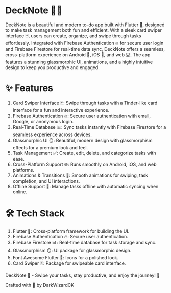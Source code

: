 # DeckNote 📝✨

DeckNote is a beautiful and modern to-do app built with Flutter 🦋, designed to make task management both fun and efficient. With a sleek card swiper interface 🃏, users can create, organize, and swipe through tasks effortlessly. Integrated with Firebase Authentication 🔥 for secure user login and Firebase Firestore for real-time data sync, DeckNote offers a seamless, cross-platform experience on Android 📱, iOS 🍎, and web 💻. The app features a stunning glassmorphic UI, animations, and a highly intuitive design to keep you productive and engaged.

# ✨ Features

1. Card Swiper Interface 🃏: Swipe through tasks with a Tinder-like card interface for a fun and interactive experience.
2. Firebase Authentication 🔥: Secure user authentication with email, Google, or anonymous login.
3. Real-Time Database 📊: Sync tasks instantly with Firebase Firestore for a seamless experience across devices.
4. Glassmorphic UI 🪞: Beautiful, modern design with glassmorphism effects for a premium look and feel.
5. Task Management ✅: Create, edit, delete, and categorize tasks with ease.
6. Cross-Platform Support 🌐: Runs smoothly on Android, iOS, and web platforms.
7. Animations & Transitions 🎉: Smooth animations for swiping, task completion, and UI interactions.
8. Offline Support 📴: Manage tasks offline with automatic syncing when online.


# 🛠️ Tech Stack

1. Flutter 🦋: Cross-platform framework for building the UI.
2. Firebase Authentication 🔥: Secure user authentication.
3. Firebase Firestore 📊: Real-time database for task storage and sync.
4. Glassmorphism 🪞: UI package for glassmorphic design.
5. Font Awesome Flutter 🎨: Icons for a polished look.
6. Card Swiper 🃏: Package for swipeable card interface.


DeckNote 📝 - Swipe your tasks, stay productive, and enjoy the journey! 🚀


Crafted with 💼 by DarkWizardCK
